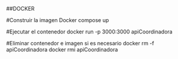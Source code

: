 ##DOCKER

#Construir la imagen
Docker compose up

#Ejecutar el contenedor
docker run -p 3000:3000 apiCoordinadora

#Eliminar contenedor e imagen si es necesario
docker rm -f apiCoordinadora
docker rmi apiCoordinadora